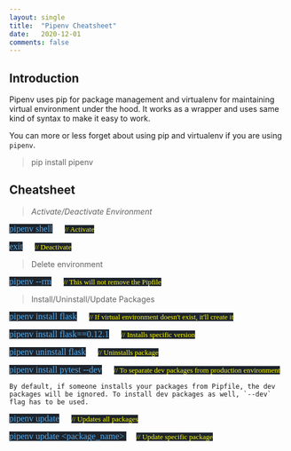 ```yaml
---
layout: single
title:  "Pipenv Cheatsheet"
date:   2020-12-01
comments: false
---
```


## Introduction

Pipenv uses pip for package management and virtualenv for maintaining virtual environment under the hood. It works as a wrapper and uses same kind of syntax to make it easy to work.

You can more or less forget about using pip and virtualenv if you are using `pipenv`.

> pip install pipenv

## Cheatsheet

> _Activate/Deactivate Environment_

<span style="color: #55acee;background-color: #1E242C;font-size:16px; font-family: 'Lucida Grande'">pipenv shell</span> &emsp;
<span style="color: yellow;background-color: #1E242C;font-size:13px; font-family: 'Lucida Grande'">// Activate</span>

<span style="color: #55acee;background-color: #1E242C;font-size:16px; font-family: 'Lucida Grande'">exit</span> &emsp;
<span style="color: yellow;background-color: #1E242C;font-size:13px; font-family: 'Lucida Grande'">// Deactivate</span>

> Delete environment

<span style="color: #55acee;background-color: #1E242C;font-size:16px; font-family: 'Lucida Grande'">pipenv --rm</span> &emsp;
<span style="color: yellow;background-color: #1E242C;font-size:13px; font-family: 'Lucida Grande'">// This will not remove the Pipfile</span>

> Install/Uninstall/Update Packages

<span style="color: #55acee;background-color: #1E242C;font-size:16px; font-family: 'Lucida Grande'">pipenv install flask</span> &emsp;
<span style="color: yellow;background-color: #1E242C;font-size:13px; font-family: 'Lucida Grande'">// If virtual environment doesn't exist, it'll create it</span>

<span style="color: #55acee;background-color: #1E242C;font-size:16px; font-family: 'Lucida Grande'">pipenv install flask==0.12.1</span> &emsp;
<span style="color: yellow;background-color: #1E242C;font-size:13px; font-family: 'Lucida Grande'">// Installs specific version</span>

<span style="color: #55acee;background-color: #1E242C;font-size:16px; font-family: 'Lucida Grande'">pipenv uninstall flask</span> &emsp;
<span style="color: yellow;background-color: #1E242C;font-size:13px; font-family: 'Lucida Grande'">// Uninstalls package</span>

<span style="color: #55acee;background-color: #1E242C;font-size:16px; font-family: 'Lucida Grande'">pipenv install pytest --dev</span> &emsp;
<span style="color: yellow;background-color: #1E242C;font-size:13px; font-family: 'Lucida Grande'">// To separate dev packages from production environment</span>

```By default, if someone installs your packages from Pipfile, the dev packages will be ignored. To install dev packages as well, `--dev` flag has to be used.```

<span style="color: #55acee;background-color: #1E242C;font-size:16px; font-family: 'Lucida Grande'">pipenv update</span> &emsp;
<span style="color: yellow;background-color: #1E242C;font-size:13px; font-family: 'Lucida Grande'">// Updates all packages</span>

<span style="color: #55acee;background-color: #1E242C;font-size:16px; font-family: 'Lucida Grande'">pipenv update <package_name> </span> &emsp;
<span style="color: yellow;background-color: #1E242C;font-size:13px; font-family: 'Lucida Grande'">// Update specific package</span>

> 